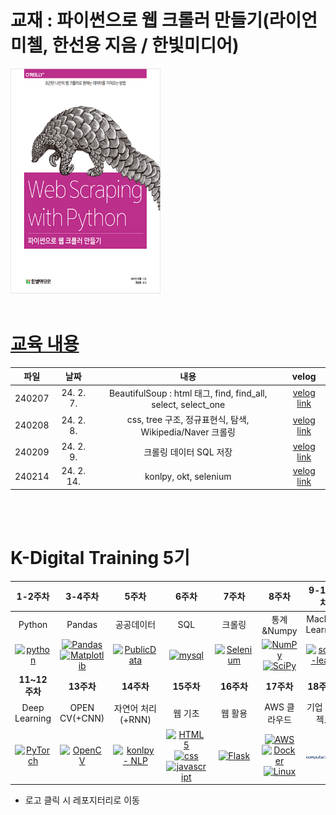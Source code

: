 

# 교재 : 파이썬으로 웹 크롤러 만들기(라이언 미첼, 한선용 지음 / 한빛미디어)

<img src="https://github.com/juugii-ho/KDT_7W_Crawling/blob/main/B7159663510_l.jpg?raw=true" width="240" height="360"/> 

<br>
<br>

# [교육 내용](https://velog.io/@bbalgang/series/기록-Web-Crawling)

 | **파일** | **날짜** | **내용** | **velog**|
 |:-----:|:-----:|:-----:|:------:|
 | 240207 | 24. 2. 7. | BeautifulSoup : html 태그, find, find_all, select, select_one | [velog link]( https://velog.io/@bbalgang/27-웹-크롤링-1일차 ) |
 | 240208 | 24. 2. 8. | css, tree 구조, 정규표현식, 탐색, Wikipedia/Naver 크롤링 | [velog link]( https://velog.io/@bbalgang/28-웹크롤링-2일차 ) |
 | 240209 | 24. 2. 9. | 크롤링 데이터 SQL 저장 | [velog link]( https://velog.io/@bbalgang/29-웹크롤링-3일차 ) |
 | 240214 | 24. 2. 14. | konlpy, okt, selenium | [velog link]( https://velog.io/@bbalgang/214-웹크롤링-4일차 ) |



<br>
<br>

# K-Digital Training 5기



|     1-2주차       |     3-4주차       |        5주차        |     6주차       |     7주차       |         8주차           |             9-10주차                |
|:----------------:|:----------------:|:-------------------:|:----------------:|:----------------:|:------------------------:|:-----------------------------------:|
| Python         | Pandas         | 공공데이터        | SQL            | 크롤링         | 통계&Numpy         | Machine Learning              |
| [![python](https://img.shields.io/badge/Python-3776AB?style=for-the-badge&logo=python&logoColor=white)](https://github.com/juugii-ho/Python) | [![Pandas](https://img.shields.io/badge/pandas-%23150458.svg?style=for-the-badge&logo=pandas&logoColor=white)](https://github.com/juugii-ho/EXAM_PANDAS_MATPLOT) <br> [![Matplotlib](https://img.shields.io/badge/Matplotlib-%23ffffff.svg?style=for-the-badge&logo=Matplotlib&logoColor=black)](https://github.com/juugii-ho/EXAM_PANDAS_MATPLOT)| [![PublicData](https://img.shields.io/badge/PublicData-2ea44f)](https://github.com/juugii-ho/EXAM_PublicData) | [![mysql](https://img.shields.io/badge/MySQL-00000F?style=for-the-badge&logo=mysql&logoColor=white)](https://github.com/juugii-ho/SQL-Scripts) | [![Selenium](https://img.shields.io/badge/-selenium-%43B02A?style=for-the-badge&logo=selenium&logoColor=white)](https://github.com/juugii-ho/Crawling) | [![NumPy](https://img.shields.io/badge/numpy-%23013243.svg?style=for-the-badge&logo=numpy&logoColor=white)](https://github.com/juugii-ho/Numpy) <br> [![SciPy](https://img.shields.io/badge/SciPy-%230C55A5.svg?style=for-the-badge&logo=scipy&logoColor=%white)](https://github.com/juugii-ho/Numpy) | [![scikit-learn](https://img.shields.io/badge/scikit--learn-%23F7931E.svg?style=for-the-badge&logo=scikit-learn&logoColor=white)](https://github.com/juugii-ho/Machine-learning) |
|     **11~12주차**     |     **13주차**    |  **14주차**    |**15주차**|  **16주차**      | **17주차**   | **18주차~**    |
| Deep Learning          | OPEN CV(+CNN)                       | 자연어 처리(+RNN)        | 웹 기초                                    | 웹 활용               | AWS 클라우드 | 기업 프로젝트  |
| [![PyTorch](https://img.shields.io/badge/PyTorch-%23EE4C2C.svg?style=for-the-badge&logo=PyTorch&logoColor=white)](https://github.com/juugii-ho/Deep-Learning) | [![OpenCV](https://img.shields.io/badge/opencv-%23white.svg?style=for-the-badge&logo=opencv&logoColor=white)](https://github.com/juugii-ho/Deep-Learning) |   [![konlpy - NLP](https://img.shields.io/static/v1?label=konlpy&message=NLP&color=2ea44f)](https://github.com/juugii-ho/NLP)| [![HTML5](https://img.shields.io/badge/html5-%23E34F26.svg?style=for-the-badge&logo=html5&logoColor=white)](https://github.com/juugii-ho/SERVICE_ML) <br> [![css](https://img.shields.io/badge/CSS-239120?&style=for-the-badge&logo=css3&logoColor=white)](https://github.com/juugii-ho/SERVICE_ML) <br> [![javascript](https://img.shields.io/badge/JavaScript-F7DF1E?style=for-the-badge&logo=JavaScript&logoColor=white)](https://github.com/juugii-ho/SERVICE_ML)| [![Flask](https://img.shields.io/badge/flask-%23000.svg?style=for-the-badge&logo=flask&logoColor=white)](https://github.com/juugii-ho/KDT_15-16W_SERVICE_ML-Flask)  <br> | [![AWS](https://img.shields.io/badge/AWS-%23FF9900.svg?style=for-the-badge&logo=amazon-aws&logoColor=white)](https://velog.io/@bbalgang/series/기록-AWS-클라우드)<br>[![Docker](https://img.shields.io/badge/docker-%230db7ed.svg?style=for-the-badge&logo=docker&logoColor=white)](https://velog.io/@bbalgang/series/기록-AWS-클라우드)<br>[![Linux](https://img.shields.io/badge/Linux-FCC624?style=for-the-badge&logo=linux&logoColor=black)](https://velog.io/@bbalgang/series/기록-AWS-클라우드)|[![computer_mate](https://github.com/juugii-ho/Project_CompterMate/blob/main/logo_c.png)](https://github.com/juugii-ho/Project_CompterMate)|
- 로고 클릭 시 레포지터리로 이동

